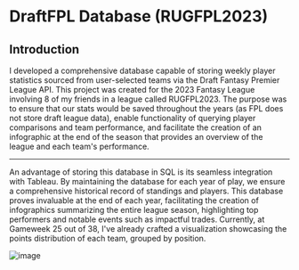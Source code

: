 # DraftFPL Database (RUGFPL2023)
## Introduction
I developed a comprehensive database capable of storing weekly player statistics sourced from user-selected teams via the Draft Fantasy Premier League API. This project was created for the 2023 Fantasy League involving 8 of my friends in a league called RUGFPL2023. The purpose was to ensure that our stats would be saved throughout the years (as FPL does not store draft league data), enable functionality of querying player comparisons and team performance, and facilitate the creation of an infographic at the end of the season that provides an overview of the league and each team's performance.
___
An advantage of storing this database in SQL is its seamless integration with Tableau. By maintaining the database for each year of play, we ensure a comprehensive historical record of standings and players. This database proves invaluable at the end of each year, facilitating the creation of infographics summarizing the entire league season, highlighting top performers and notable events such as impactful trades. Currently, at Gameweek 25 out of 38, I've already crafted a visualization showcasing the points distribution of each team, grouped by position.

![image](https://github.com/amboym/DraftFPLDB/assets/162647158/cf636c3c-7c87-431b-905a-67d3adf52f54)
